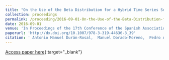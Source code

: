 ```yaml
---
title: "On the Use of the Beta Distribution for a Hybrid Time Series Segmentation Algorithm"
collection: proceedings
permalink: /proceeding/2016-09-01-On-the-Use-of-the-Beta-Distribution-for-a-Hybrid-Time-Series-Segmentation-Algorithm
date: 2016-09-01
venue: 'In Proceedings of the 17th Conference of the Spanish Association for Artificial Intelligence (CAEPIA 2016)'
paperurl: 'http://dx.doi.org/10.1007/978-3-319-44636-3_39'
citation: ' Antonio Manuel Durán-Rosal,  Manuel Dorado-Moreno,  Pedro Antonio Gutiérrez,  César Hervás-Martínez, &quot;On the Use of the Beta Distribution for a Hybrid Time Series Segmentation Algorithm.&quot; In Proceedings of the 17th Conference of the Spanish Association for Artificial Intelligence (CAEPIA 2016), Lecture Notes in Computer Science (LNCS), Vol. 9868, 2016, Salamanca (Spain), pp.418-427.'
---
```

[Access paper here](http://dx.doi.org/10.1007/978-3-319-44636-3_39){:target="_blank"}
